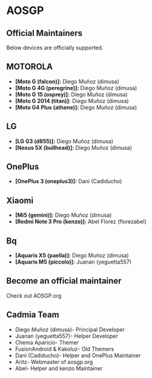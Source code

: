AOSGP
===============

Official Maintainers
--------------------
Below devices are officially supported.

MOTOROLA
--------
* __[Moto G (falcon)]:__ Diego Muñoz (dimusa)
* __[Moto G 4G (peregrine)]:__ Diego Muñoz (dimusa)
* __[Moto G 15 (osprey)]:__ Diego Muñoz (dimusa)
* __[Moto G 2014 (titan)]:__ Diego Muñoz (dimusa)
* __[Moto G4 Plus (athene)]:__ Diego Muñoz (dimusa)

LG
--------
* __[LG G3 (d855)]:__ Diego Muñoz (dimusa)
* __[Nexus 5X (bullhead)]:__ Diego Muñoz (dimusa)

OnePlus
--------
* __[OnePlus 3 (oneplus3)]:__ Dani (Cadiducho)

Xiaomi
--------
* __[Mi5 (gemini)]:__ Diego Muñoz (dimusa)
* __[Redmi Note 3 Pro (kenzo)]:__ Abel Florez (florezabel)

Bq
--------
* __[Aquaris X5 (paella)]:__ Diego Muñoz (dimusa)
* __[Aquaris M5 (piccolo)]:__ Juanan (yeguetta557)



Become an official maintainer
-----------------------------
Check out AOSGP.org


Cadmia Team
---------
* Diego Muñoz (dimusa)- Principal Developer
* Juanan (yeguetta557)- Helper Developer
* Chema Aparicio- Themer
* FusionAndroid & Kakoluz- Old Themers
* Dani (Cadiducho)- Helper and OnePlus Maintainer
* Aritz- Webmaster of aosgp.org
* Abel- Helper and kenzo Maintainer
